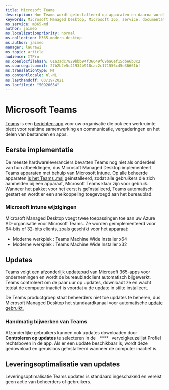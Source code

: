 ```yaml
---
title: Microsoft Teams
description: Hoe Teams wordt geïnstalleerd op apparaten en daarna wordt bijgewerkt
keywords: Microsoft Managed Desktop, Microsoft 365, service, documentatie, apps, line-of-business-apps, LOB-apps
ms.service: m365-md
author: jaimeo
ms.localizationpriority: normal
ms.collection: M365-modern-desktop
ms.author: jaimeo
manager: laurawi
ms.topic: article
audience: ITPro
ms.openlocfilehash: 01a3adc7829bbb94f36649f69ba6ef15dbe6b3c2
ms.sourcegitcommit: 27b2b2e5c41934b918cac2c171556c45e36661bf
ms.translationtype: MT
ms.contentlocale: nl-NL
ms.lasthandoff: 03/19/2021
ms.locfileid: "50920654"
---
```

# <a name="microsoft-teams"></a>Microsoft Teams

[Teams](https://www.microsoft.com/microsoft-365/microsoft-teams/group-chat-software) is een [berichten-app](https://support.microsoft.com/office/microsoft-teams-basics-6d5f52e6-5306-4096-ac24-c3082b79eaf0) voor uw organisatie die ook een werkruimte biedt voor realtime samenwerking en communicatie, vergaderingen en het delen van bestanden en apps.

## <a name="initial-deployment"></a>Eerste implementatie

De meeste hardwareleveranciers bevatten Teams nog niet als onderdeel van hun afbeeldingen, dus Microsoft Managed Desktop implementeert Teams apparaten met behulp van Microsoft Intune. Op alle beheerde apparaten [is het Teams .msi](/MicrosoftTeams/msi-deployment#how-the-microsoft-teams-msi-package-works) geïnstalleerd, zodat alle gebruikers die zich aanmelden bij een apparaat, Microsoft Teams klaar zijn voor gebruik. Wanneer het pakket voor het eerst is geïnstalleerd, Teams automatisch gestart en wordt er een snelkoppeling toegevoegd aan het bureaublad.

### <a name="microsoft-intune-changes"></a>Microsoft Intune wijzigingen

Microsoft Managed Desktop voegt twee toepassingen toe aan uw Azure AD-organisatie voor Microsoft Teams. Ze worden geïmplementeerd voor 64-bits of 32-bits clients, zoals geschikt voor het apparaat:  

- Moderne werkplek : Teams Machine Wide Installer x64  
- Moderne werkplek : Teams Machine Wide Installer x32

## <a name="updates"></a>Updates

Teams volgt een afzonderlijk updatepad van Microsoft 365-apps voor ondernemingen en wordt de bureaubladclient automatisch bijgewerkt. Teams controleert om de paar uur op updates, downloadt ze en wacht totdat de computer inactief is voordat u de update in stilte installeert.  

De Teams productgroep staat beheerders niet toe updates te beheren, dus Microsoft Managed Desktop het standaardkanaal voor automatische [update gebruikt.](/microsoftteams/teams-client-update#can-admins-deploy-updates-instead-of-teams-auto-updating)

### <a name="manually-updating-teams"></a>Handmatig bijwerken van Teams

Afzonderlijke gebruikers kunnen ook updates downloaden door **Controleren op updates** te selecteren in de    ****   vervolgkeuzelijst Profiel rechtsboven in de app. Als er een update beschikbaar is, wordt deze gedownload en geruisloos geïnstalleerd wanneer de computer inactief is.

## <a name="delivery-optimization-of-updates"></a>Leveringsoptimalisatie van updates

Leveringsoptimalisatie Teams updates is standaard ingeschakeld en vereist geen actie van beheerders of gebruikers.